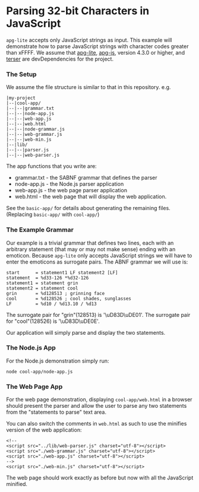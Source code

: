 # Parsing 32-bit Characters in JavaScript

`apg-lite` accepts only JavaScript strings as input.
This example will demonstrate how to parse JavaScript strings with character codes greater than xFFFF.
We assume that [apg-lite](https://www.npmjs.com/package/apg-lite), [apg-js](https://www.npmjs.com/package/apg-js), version 4.3.0 or higher,
and [terser](https://www.npmjs.com/package/terser) are devDependencies for the project.

### The Setup

We assume the file structure is similar to that in this repository. e.g.

```
|my-project
|--|cool-app/
|--|--|grammar.txt
|--|--|node-app.js
|--|--|web-app.js
|--|--|web.html
|--|--|node-grammar.js
|--|--|web-grammar.js
|--|--|web-min.js
|--|lib/
|--|--|parser.js
|--|--|web-parser.js
```

The app functions that you write are:

- grammar.txt - the SABNF grammar that defines the parser
- node-app.js - the Node.js parser application
- web-app.js - the web page parser application
- web.html - the web page that will display the web application.

See the `basic-app/` for details about generating the remaining files.
(Replacing `basic-app/` with `cool-app/`)

### The Example Grammar

Our example is a trivial grammar that defines two lines,
each with an arbitrary statement (that may or may not make sense) ending with an emoticon.
Because `apg-lite` only accepts JavaScript strings we will have to enter the emoticons
as surrogate pairs.
The ABNF grammar we will use is:

```
start      = statement1 LF statement2 [LF]
statement  = %d33-126 *%d32-126
statement1 = statement grin
statement2 = statement cool
grin       = %d128513 ; grinning face
cool       = %d128526 ; cool shades, sunglasses
LF         = %d10 / %d13.10 / %d13
```

The surrogate pair for "grin"(128513) is '\uD83D\uDE01'.
The surrogate pair for "cool"(128526) is '\uD83D\uDE0E'.

Our application will simply parse and display the two statements.

### The Node.js App

For the Node.js demonstration simply run:

```
node cool-app/node-app.js
```

### The Web Page App

For the web page demonstration, displaying `cool-app/web.html` in a browser should present the parser and allow the user
to parse any two statements from the "statements to parse" text area.

You can also switch the comments in `web.html` as such to use the minifies version of the web application:

```
<!--
<script src="../lib/web-parser.js" charset="utf-8"></script>
<script src="./web-grammar.js" charset="utf-8"></script>
<script src="./web-app.js" charset="utf-8"></script>
-->
<script src="./web-min.js" charset="utf-8"></script>
```

The web page should work exactly as before but now with all the JavaScript minified.
